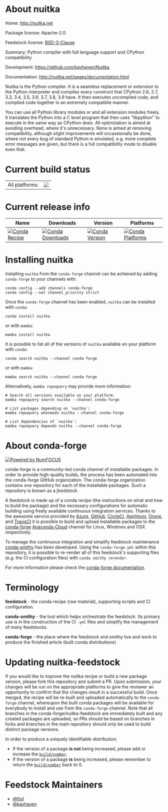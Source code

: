 About nuitka
============

Home: http://nuitka.net

Package license: Apache-2.0

Feedstock license: [BSD-3-Clause](https://github.com/conda-forge/nuitka-feedstock/blob/main/LICENSE.txt)

Summary: Python compiler with full language support and CPython compatibility

Development: https://github.com/kayhayen/Nuitka

Documentation: http://nuitka.net/pages/documentation.html

Nuitka is the Python compiler. It is a seamless replacement or extension
to the Python interpreter and compiles every construct that CPython 2.6,
2.7, 3.3, 3.4, 3.5, 3.6, 3.7, 3.8, 3.9 have. It then executes uncompiled code,
and compiled code together in an extremely compatible manner.

You can use all Python library modules or and all extension modules freely.
It translates the Python into a C level program that then uses "libpython"
to execute in the same way as CPython does. All optimization is aimed at
avoiding overhead, where it's unnecessary. None is aimed at removing
compatibility, although slight improvements will occassionally be done,
where not every bug of standard Python is emulated, e.g. more complete
error messages are given, but there is a full compatibility mode to
disable even that.


Current build status
====================


<table><tr><td>All platforms:</td>
    <td>
      <a href="https://dev.azure.com/conda-forge/feedstock-builds/_build/latest?definitionId=5644&branchName=main">
        <img src="https://dev.azure.com/conda-forge/feedstock-builds/_apis/build/status/nuitka-feedstock?branchName=main">
      </a>
    </td>
  </tr>
</table>

Current release info
====================

| Name | Downloads | Version | Platforms |
| --- | --- | --- | --- |
| [![Conda Recipe](https://img.shields.io/badge/recipe-nuitka-green.svg)](https://anaconda.org/conda-forge/nuitka) | [![Conda Downloads](https://img.shields.io/conda/dn/conda-forge/nuitka.svg)](https://anaconda.org/conda-forge/nuitka) | [![Conda Version](https://img.shields.io/conda/vn/conda-forge/nuitka.svg)](https://anaconda.org/conda-forge/nuitka) | [![Conda Platforms](https://img.shields.io/conda/pn/conda-forge/nuitka.svg)](https://anaconda.org/conda-forge/nuitka) |

Installing nuitka
=================

Installing `nuitka` from the `conda-forge` channel can be achieved by adding `conda-forge` to your channels with:

```
conda config --add channels conda-forge
conda config --set channel_priority strict
```

Once the `conda-forge` channel has been enabled, `nuitka` can be installed with `conda`:

```
conda install nuitka
```

or with `mamba`:

```
mamba install nuitka
```

It is possible to list all of the versions of `nuitka` available on your platform with `conda`:

```
conda search nuitka --channel conda-forge
```

or with `mamba`:

```
mamba search nuitka --channel conda-forge
```

Alternatively, `mamba repoquery` may provide more information:

```
# Search all versions available on your platform:
mamba repoquery search nuitka --channel conda-forge

# List packages depending on `nuitka`:
mamba repoquery whoneeds nuitka --channel conda-forge

# List dependencies of `nuitka`:
mamba repoquery depends nuitka --channel conda-forge
```


About conda-forge
=================

[![Powered by
NumFOCUS](https://img.shields.io/badge/powered%20by-NumFOCUS-orange.svg?style=flat&colorA=E1523D&colorB=007D8A)](https://numfocus.org)

conda-forge is a community-led conda channel of installable packages.
In order to provide high-quality builds, the process has been automated into the
conda-forge GitHub organization. The conda-forge organization contains one repository
for each of the installable packages. Such a repository is known as a *feedstock*.

A feedstock is made up of a conda recipe (the instructions on what and how to build
the package) and the necessary configurations for automatic building using freely
available continuous integration services. Thanks to the awesome service provided by
[Azure](https://azure.microsoft.com/en-us/services/devops/), [GitHub](https://github.com/),
[CircleCI](https://circleci.com/), [AppVeyor](https://www.appveyor.com/),
[Drone](https://cloud.drone.io/welcome), and [TravisCI](https://travis-ci.com/)
it is possible to build and upload installable packages to the
[conda-forge](https://anaconda.org/conda-forge) [Anaconda-Cloud](https://anaconda.org/)
channel for Linux, Windows and OSX respectively.

To manage the continuous integration and simplify feedstock maintenance
[conda-smithy](https://github.com/conda-forge/conda-smithy) has been developed.
Using the ``conda-forge.yml`` within this repository, it is possible to re-render all of
this feedstock's supporting files (e.g. the CI configuration files) with ``conda smithy rerender``.

For more information please check the [conda-forge documentation](https://conda-forge.org/docs/).

Terminology
===========

**feedstock** - the conda recipe (raw material), supporting scripts and CI configuration.

**conda-smithy** - the tool which helps orchestrate the feedstock.
                   Its primary use is in the construction of the CI ``.yml`` files
                   and simplify the management of *many* feedstocks.

**conda-forge** - the place where the feedstock and smithy live and work to
                  produce the finished article (built conda distributions)


Updating nuitka-feedstock
=========================

If you would like to improve the nuitka recipe or build a new
package version, please fork this repository and submit a PR. Upon submission,
your changes will be run on the appropriate platforms to give the reviewer an
opportunity to confirm that the changes result in a successful build. Once
merged, the recipe will be re-built and uploaded automatically to the
`conda-forge` channel, whereupon the built conda packages will be available for
everybody to install and use from the `conda-forge` channel.
Note that all branches in the conda-forge/nuitka-feedstock are
immediately built and any created packages are uploaded, so PRs should be based
on branches in forks and branches in the main repository should only be used to
build distinct package versions.

In order to produce a uniquely identifiable distribution:
 * If the version of a package **is not** being increased, please add or increase
   the [``build/number``](https://docs.conda.io/projects/conda-build/en/latest/resources/define-metadata.html#build-number-and-string).
 * If the version of a package **is** being increased, please remember to return
   the [``build/number``](https://docs.conda.io/projects/conda-build/en/latest/resources/define-metadata.html#build-number-and-string)
   back to 0.

Feedstock Maintainers
=====================

* [@frol](https://github.com/frol/)
* [@kayhayen](https://github.com/kayhayen/)

